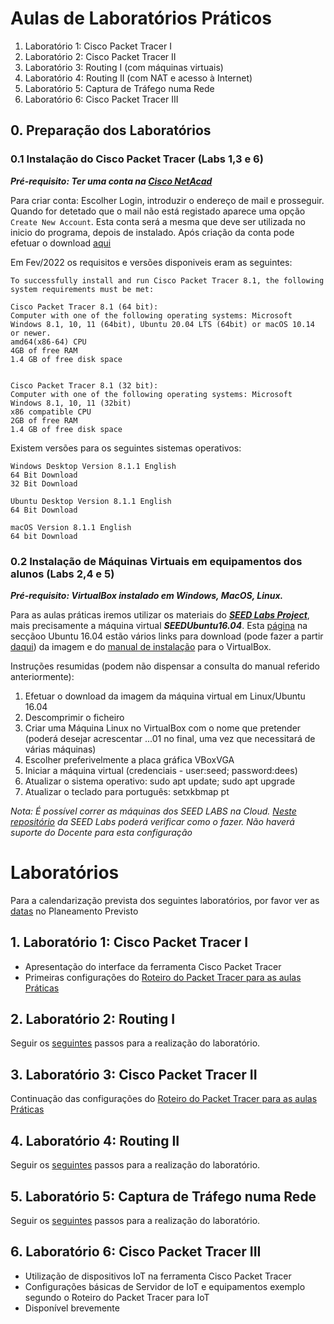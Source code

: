 # Aulas de Laboratórios Práticos


1. Laboratório 1: Cisco Packet Tracer I 
2. Laboratório 2: Cisco Packet Tracer II
3. Laboratório 3: Routing I (com máquinas virtuais) 
5. Laboratório 4: Routing II (com NAT e acesso à Internet)
6. Laboratório 5: Captura de Tráfego numa Rede  
7. Laboratório 6: Cisco Packet Tracer III

## 0. Preparação dos Laboratórios

### 0.1 Instalação do Cisco Packet Tracer (Labs 1,3 e 6)

***Pré-requisito: Ter uma conta na [Cisco NetAcad](https://www.netacad.com)***

Para criar conta: Escolher Login, introduzir o endereço de mail e prosseguir. Quando for detetado que o mail não está registado aparece uma opção `Create New Account`. Esta conta será a mesma que deve ser utilizada no inicio do programa, depois de instalado.
Após criação da conta pode efetuar o download [aqui](https://www.netacad.com/portal/resources/packet-tracer)

Em Fev/2022 os requisitos e versões disponiveis eram as seguintes:

```
To successfully install and run Cisco Packet Tracer 8.1, the following system requirements must be met:

Cisco Packet Tracer 8.1 (64 bit):
Computer with one of the following operating systems: Microsoft Windows 8.1, 10, 11 (64bit), Ubuntu 20.04 LTS (64bit) or macOS 10.14 or newer.
amd64(x86-64) CPU
4GB of free RAM
1.4 GB of free disk space

 
Cisco Packet Tracer 8.1 (32 bit):    
Computer with one of the following operating systems: Microsoft Windows 8.1, 10, 11 (32bit)
x86 compatible CPU
2GB of free RAM
1.4 GB of free disk space
```

Existem versões para os seguintes sistemas operativos:
```
Windows Desktop Version 8.1.1 English
64 Bit Download
32 Bit Download
 
Ubuntu Desktop Version 8.1.1 English
64 Bit Download

macOS Version 8.1.1 English
64 bit Download
``` 

### 0.2 Instalação de Máquinas Virtuais em equipamentos dos alunos (Labs 2,4 e 5)

***Pré-requisito: VirtualBox instalado em Windows, MacOS, Linux.***

Para as aulas práticas iremos utilizar os materiais do ***[SEED Labs Project](https://seedsecuritylabs.org/)***, mais precisamente a máquina virtual ***SEEDUbuntu16.04***.
Esta [página](https://seedsecuritylabs.org/labsetup.html) na secçãoo Ubuntu 16.04 estão vários links para download (pode fazer a partir [daqui](https://drive.google.com/file/d/12l8OO3PXHjUsf9vfjkAf7-I6bsixvMUa/view?usp=sharing)) da imagem e do [manual de instalação](https://seedsecuritylabs.org/Labs_16.04/Documents/SEEDVM_VirtualBoxManual.pdf) para o VirtualBox.

Instruções resumidas (podem não dispensar a consulta do manual referido anteriormente):

1. Efetuar o download da imagem da máquina virtual em Linux/Ubuntu 16.04
2. Descomprimir o ficheiro
3. Criar uma Máquina Linux no VirtualBox com o nome que pretender (poderá desejar acrescentar ...01 no final, uma vez que necessitará de várias máquinas)
4. Escolher preferivelmente a placa gráfica VBoxVGA
5. Iniciar a máquina virtual (credenciais - user:seed; password:dees)
6. Atualizar o sistema operativo: sudo apt update; sudo apt upgrade
7. Atualizar o teclado para português: setxkbmap pt

*Nota: É possível correr as máquinas dos SEED LABS na Cloud. [Neste repositório](https://github.com/seed-labs/seed-labs/blob/master/manuals/cloud/seedvm-cloud.md) da SEED Labs poderá verificar como o fazer. Não haverá suporte do Docente para esta configuração*

# Laboratórios
Para a calendarização prevista dos seguintes laboratórios, por favor ver as [datas](https://github.com/pmrosa-classes/ComputerNetworksEI#planeamento) no Planeamento Previsto 

## 1. Laboratório 1: Cisco Packet Tracer I 

- Apresentação do interface da ferramenta Cisco Packet Tracer
- Primeiras configurações do [Roteiro do Packet Tracer para as aulas Práticas](https://github.com/pmrosa-classes/ComputerNetworksEI/blob/main/AulasLabsPraticos/roteiro-packet-tracer.md)

## 2. Laboratório 2: Routing I 

Seguir os [seguintes](https://github.com/pmrosa-classes/ComputerNetworksEI/blob/main/AulasLabsPraticos/RoutingI.md) passos para a realização do laboratório.

## 3. Laboratório 3: Cisco Packet Tracer II 

Continuação das configurações do [Roteiro do Packet Tracer para as aulas Práticas](https://github.com/pmrosa-classes/ComputerNetworksEI/blob/main/AulasLabsPraticos/roteiro-packet-tracer.md)

## 4. Laboratório 4: Routing II

Seguir os [seguintes](https://github.com/pmrosa-classes/ComputerNetworksEI/blob/main/AulasLabsPraticos/RoutingII.md) passos para a realização do laboratório.

## 5. Laboratório 5: Captura de Tráfego numa Rede 

Seguir os [seguintes](https://github.com/pmrosa-classes/ComputerNetworksEI/blob/main/AulasLabsPraticos/CapturaTrafegoRede.md) passos para a realização do laboratório.

## 6. Laboratório 6: Cisco Packet Tracer III

- Utilização de dispositivos IoT na ferramenta Cisco Packet Tracer
- Configurações básicas de Servidor de IoT e equipamentos exemplo segundo o Roteiro do Packet Tracer para IoT
- Disponível brevemente

